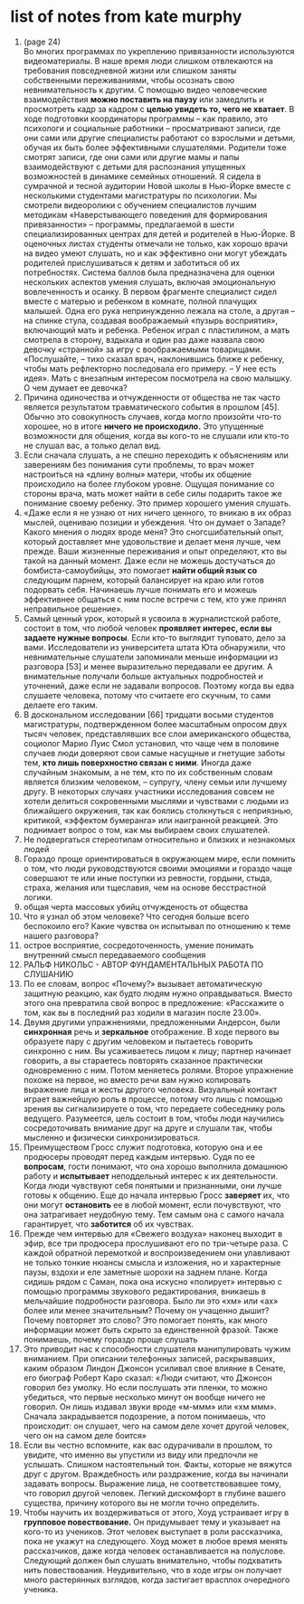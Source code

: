 # list of notes from kate murphy
1. (page 24)  
Во многих программах по укреплению привязанности используются
видеоматериалы. В наше время люди слишком отвлекаются на требования
повседневной жизни или слишком заняты собственными переживаниями,
чтобы осознать свою невнимательность к другим. 
С помощью видео человеческие взаимодействия **можно поставить на паузу** или замедлить и
просмотреть кадр за кадром с **целью увидеть то, чего не хватает**. В ходе
подготовки координаторы программы – как правило, это психологи и
социальные работники – просматривают записи, где они сами или другие
специалисты работают со взрослыми и детьми, обучая их быть более
эффективными слушателями. Родители тоже смотрят записи, где они сами или
другие мамы и папы взаимодействуют с детьми для распознания упущенных
возможностей в динамике семейных отношений. 
Я сидела в сумрачной и тесной аудитории Новой школы в Нью-Йорке вместе
с несколькими студентами магистратуры по психологии. Мы смотрели
видеоролики с обучением специалистов лучшим методикам
«Наверстывающего поведения для формирования привязанности» –
программы, предлагаемой в шести специализированных центрах для детей и
родителей в Нью-Йорке. В оценочных листах студенты отмечали не только, как
хорошо врачи на видео умеют слушать, но и как эффективно они могут
убеждать родителей прислушиваться к детям и заботиться об их потребностях.
Система баллов была предназначена для оценки нескольких аспектов умения
слушать, включая эмоциональную вовлеченность и осанку. 
В первом фрагменте специалист сидел вместе с матерью и ребенком в
комнате, полной плачущих малышей. Одна его рука непринужденно лежала
на столе, а другая – на спинке стула, создавая воображаемый «пузырь
восприятия», включающий мать и ребенка. Ребенок играл с пластилином, а
мать смотрела в сторону, вздыхала и один раз даже назвала свою девочку
«странной» за игру с воображаемыми товарищами. «Послушайте, – тихо сказал
врач, наклонившись ближе к ребенку, чтобы мать рефлекторно последовала
его примеру. – У нее есть идея». Мать с внезапным интересом посмотрела на
свою малышку. О чем думает ее девочка?  
2. Причина одиночества и отчужденности от общества не так часто является
результатом травматического события в прошлом [45]. Обычно это
совокупность случаев, когда могло произойти что-то хорошее, но в итоге
**ничего не происходило.** Это упущенные возможности для общения, когда вы
кого-то не слушали или кто-то не слушал вас, а только делал вид. 
3. Если сначала слушать, а не спешно переходить к объяснениям или заверениям без
понимания сути проблемы, то врач может настроиться на «длину волны»
матери, чтобы их общение происходило на более глубоком уровне. Ощущая
понимание со стороны врача, мать может найти в себе силы подарить такое
же понимание своему ребенку. Это пример хорошего умения слушать.
4. «Даже если я не узнаю от них ничего ценного, то вникаю в их образ мыслей, оцениваю
позиции и убеждения. Что он думает о Западе? Какого мнения о людях вроде
меня? Это сногсшибательный опыт, который доставляет мне удовольствие и
делает меня лучше, чем прежде. Ваши жизненные переживания и опыт
определяют, кто вы такой на данный момент. Даже если не можешь
достучаться до бомбиста-самоубийцы, это помогает **найти общий язык со**
следующим парнем, который балансирует на краю или готов подорвать себя.
Начинаешь лучше понимать его и можешь эффективнее общаться с ним после
встречи с тем, кто уже принял неправильное решение».
5. Самый ценный урок, который я усвоила в журналистской работе, состоит в
том, что любой человек **проявляет интерес, если вы задаете нужные вопросы**.
Если кто-то выглядит туповато, дело за вами. Исследователи из университета
штата Юта обнаружили, что невнимательные слушатели запоминали меньше
информации из разговора [53] и менее выразительно передавали ее другим. А
внимательные получали больше актуальных подробностей и уточнений, даже
если не задавали вопросов. Поэтому когда вы едва слушаете человека, потому
что считаете его скучным, то сами делаете его таким.  
6. В доскональном исследовании [66] тридцати восьми студентов магистратуры,
подтвержденном более масштабным опросом двух тысяч человек,
представлявших все слои американского общества, социолог Марио Луис
Смол установил, что чаще чем в половине случаев люди доверяют свои самые
насущные и гнетущие заботы тем, **кто лишь поверхностно связан с ними**.
Иногда даже случайным знакомым, а не тем, кто по их собственным словам
является близким человеком, – супругу, члену семьи или лучшему другу. В
некоторых случаях участники исследования совсем не хотели делиться
сокровенными мыслями и чувствами с людьми из ближайшего окружения, так
как боялись столкнуться с неприязнью, критикой, «эффектом бумеранга» или
наигранной реакцией. Это поднимает вопрос о том, как мы выбираем своих
слушателей. 
7. Не подвергаться стереотипам относительно и близких и незнакомых людей
8. Гораздо проще ориентироваться в окружающем мире, если помнить о том,
что люди руководствуются своими эмоциями и гораздо чаще совершают те
или иные поступки из ревности, гордыни, стыда, страха, желания или
тщеславия, чем на основе бесстрастной логики.
9. общая черта массовых убийц отчужденость от общества
10.  Что я узнал об этом человеке? Что сегодня больше всего беспокоило его? Какие чувства он испытывал по отношению к теме нашего разговора?
11. острое восприятие, сосредоточенность, умение понимать внутренний смысл передаваемого сообщения
12. РАЛЬФ НИКОЛЬС - АВТОР ФУНДАМЕНТАЛЬНЫХ РАБОТА ПО СЛУШАНИЮ
13. По ее словам, вопрос «Почему?» вызывает автоматическую защитную
реакцию, как будто людям нужно оправдываться. Вместо этого она превратила
свой вопрос в предложение: «Расскажите о том, как вы в последний раз ходили
в магазин после 23.00». 
14. Двумя другими упражнениями, предложенными Андерсон, были **синхронная**
речь и **зеркальное** отображение. В ходе первого вы образуете пару с другим
человеком и пытаетесь говорить синхронно с ним. Вы усаживаетесь лицом к
лицу; партнер начинает говорить, а вы стараетесь повторять сказанное
практически одновременно с ним. Потом меняетесь ролями. Второе
упражнение похоже на первое, но вместо речи вам нужно копировать
выражение лица и жесты другого человека. Визуальный контакт играет
важнейшую роль в процессе, потому что лишь с помощью зрения вы
сигнализируете о том, что передаете собеседнику роль ведущего. Разумеется,
цель состоит в том, чтобы люди научились сосредоточивать внимание друг на
друге и слушали так, чтобы мысленно и физически синхронизироваться.
15. Преимуществом Гросс служит подготовка, которую она и ее продюсеры
проводят перед каждым интервью. Судя по ее **вопросам**, гости понимают, что
она хорошо выполнила домашнюю работу и **испытывает** неподдельный
интерес к их деятельности. Когда люди чувствуют себя понятыми и
признанными, они лучше готовы к общению. Еще до начала интервью Гросс
**заверяет** их, что они могут **остановить** ее в любой момент, если почувствуют,
что она затрагивает неудобную тему. Тем самым она с самого начала
гарантирует, что **заботится** об их чувствах.
16. Прежде чем интервью для «Свежего воздуха» наконец выходит в эфир, все
три продюсера прослушивают его по три-четыре раза. С каждой обратной
перемоткой и воспроизведением они улавливают не только тонкие нюансы
смысла и изложения, но и характерные паузы, вздохи и еле заметные шорохи
на заднем плане. Когда сидишь рядом с Саман, пока она искусно «полирует»
интервью с помощью программы звукового редактирования, вникаешь в
мельчайшие подробности разговора. Было ли это «хм» или «ах» более или
менее значительным? Почему он учащенно дышит? Почему повторяет это
слово? Это помогает понять, как много информации может быть скрыто за
единственной фразой. Также понимаешь, почему гораздо проще слушать
17. Это приводит нас к способности слушателя манипулировать чужим
вниманием. При описании телефонных записей, раскрывавших, каким
образом Линдон Джонсон усиливал свое влияние в Сенате, его биограф Роберт
Каро сказал: «Люди считают, что Джонсон говорил без умолку. Но если
послушать эти пленки, то можно убедиться, что первые несколько минут он
вообще ничего не говорил. Он лишь издавал звуки вроде «м-ммм» или «хм
ммм». Сначала закрадывается подозрение, а потом понимаешь, что
происходит: он слушает, чего на самом деле хочет другой человек, чего он на
самом деле боится» 
18. Если вы честно вспомните, как вас одурачивали в
прошлом, то увидите, что именно вы упустили из виду или предпочли не
услышать. Слишком настоятельный тон. Факты, которые не вяжутся друг с
другом. Враждебность или раздражение, когда вы начинали задавать вопросы.
Выражение лица, не соответствовавшее тому, что говорил другой человек.
Легкий дискомфорт в глубине вашего существа, причину которого вы не могли
точно определить. 
19. Чтобы научить их воздерживаться от
этого, Хоуд устраивает игру в **групповое повествование.** Он придумывает тему
и указывает на кого-то из учеников. Этот человек выступает в роли
рассказчика, пока не укажут на следующего. Хоуд может в любое время менять
рассказчиков, даже когда человек останавливается на полуслове. Следующий
должен был слушать внимательно, чтобы подхватить нить повествования.
Неудивительно, что в ходе игры он получает много растерянных взглядов,
когда застигает врасплох очередного ученика. 